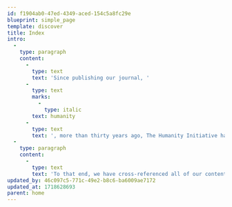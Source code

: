 ```yaml
---
id: f1904ab0-47ed-4349-aced-154c5a8fc29e
blueprint: simple_page
template: discover
title: Index
intro:
  -
    type: paragraph
    content:
      -
        type: text
        text: 'Since publishing our journal, '
      -
        type: text
        marks:
          -
            type: italic
        text: humanity
      -
        type: text
        text: ', more than thirty years ago, The Humanity Initiative has been offering a wide range of content that sheds an intense and empathetic light on our world, encouraging all of us to become changemakers, discover fulfilling ways to participate in the positive change that sentientkind so deeply needs. '
  -
    type: paragraph
    content:
      -
        type: text
        text: 'To that end, we have cross-referenced all of our content, inviting you to engage or re-engage your personal discovery of the best way to take action, to contribute your necessary piece of the puzzle to ending war, solving climate change and saving democracy, be it working alone or in partnership. '
updated_by: 46c097c5-771c-49e2-b8c6-ba6009ae7172
updated_at: 1718628693
parent: home
---
```

